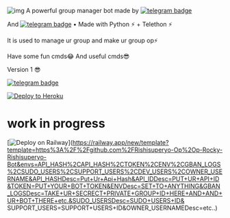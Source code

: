 
![img](https://user-images.githubusercontent.com/73427470/109182101-a91bfd80-77b2-11eb-859c-193395ebf232.jpg)
A powerful group manager bot made by 
[![telegram badge](https://img.shields.io/badge/Rishisuperyo-30302f?style=for-the-badge&logo=telegram)](https://t.me/Rishisuperyo)

And 
[![telegram badge](https://img.shields.io/badge/Rocky_8218-30302f?style=for-the-badge&logo=telegram)](https://t.me/Rocky_8218_Ff)
 • Made with Python ⚡ + Telethon ⚡


It is used to manage ur group and make ur group op⚡

Have some fun cmds😂
And useful cmds😎


Version 1 😎



[![telegram badge](https://img.shields.io/badge/Join_Support_Group-30302f?style=for-the-badge&logo=telegram)](https://t.me/Op_Rocky_Rishisuperyo_BotSupport)



<a href="https://heroku.com/deploy?template=https://github.com/Rishisuperyo-Op/OP-ROCKY-RISHISUPERYO-BOT/blob/main"> <img src="https://www2.assets.heroku.com/assets/elements/elements-buttons-2-4867044559069b937ba0fd078f5604f310a49928bd1b59fb3d2f0ff96e0d97c8.svg" alt="Deploy to Heroku" /></a></p>
# work in progress

[![Deploy on Railway](https://railway.app/button.svg)](https://railway.app/new/template?template=https%3A%2F%2Fgithub.com%2FRishisuperyo-Op%2Op-Rocky-Rishisuperyo-Bot&envs=API_HASH%2CAPI_HASH%2CTOKEN%2CENV%2CGBAN_LOGS%2CSUDO_USERS%2CSUPPORT_USERS%2CDEV_USERS%2COWNER_USERNAME&API_HASHDesc=Put+Ur+Api+Hash&API_IDDesc=PUT+UR+API+ID&TOKEN=PUT+YOUR+BOT+TOKEN&ENVDesc=SET+TO+ANYTHING&GBAN_LOGSDesc=TAKE+UR+SECRECT+PRIVATE+GROUP+ID+HERE+AND+AND+UR+BOT+THERE+etc.&SUDO_USERSDesc=SUDO+USERS+ID& SUPPORT_USERS=SUPPORT+USERS+ID&OWNER_USERNAMEDesc=etc..)

